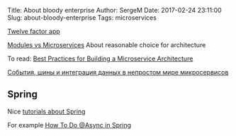 Title: About bloody enterprise
Author: SergeM
Date: 2017-02-24 23:11:00
Slug: about-bloody-enterprise
Tags: microservices

[Twelve factor app](https://12factor.net)

[Modules vs Microservices](https://www.oreilly.com/ideas/modules-vs-microservices) About reasonable choice for architecture

To read: [Best Practices for Building a Microservice Architecture](http://www.vinaysahni.com/best-practices-for-building-a-microservice-architecture)

[События, шины и интеграция данных в непростом мире микросервисов](https://habrahabr.ru/post/322474/)

## Spring

Nice [tutorials about Spring](http://www.baeldung.com/category/spring/)

For example  [How To Do @Async in Spring](http://www.baeldung.com/spring-async)

